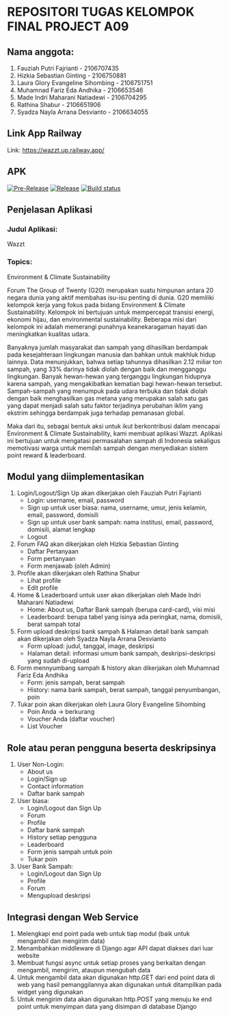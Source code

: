 # REPOSITORI TUGAS KELOMPOK FINAL PROJECT A09

## Nama anggota:

1. Fauziah Putri Fajrianti - 2106707435
2. Hizkia Sebastian Ginting - 2106750881
3. Laura Glory Evangeline Sihombing - 2106751751
4. Muhamnad Fariz Eda Andhika - 2106653546
5. Made Indri Maharani Natiadewi - 2106704295
6. Rathina Shabur - 2106651906
7. Syadza Nayla Arrana Desvianto - 2106634055


## Link App Railway
Link: https://wazzt.up.railway.app/

## APK
[![Pre-Release](https://github.com/syadzaarrana/PBP-A09/actions/workflows/pre-release.yml/badge.svg)](https://github.com/D10-PBP/Proyek-Akhir-Semester/actions/workflows/pre-release.yml)
[![Release](https://github.com/syadzaarrana/PBP-A09/actions/workflows/release.yml/badge.svg)](https://github.com/D10-PBP/Proyek-Akhir-Semester/actions/workflows/release.yml)
[![Build status](https://build.appcenter.ms/v0.1/apps/c586f801-5b5b-470d-ac39-2cdd09bb4dea/branches/main/badge)](https://appcenter.ms)

## Penjelasan Aplikasi
### Judul Aplikasi:	
Wazzt
### Topics: 	
Environment & Climate Sustainability

Forum The Group of Twenty (G20) merupakan suatu himpunan antara 20 negara dunia yang aktif membahas isu-isu penting di dunia. G20 memiliki kelompok kerja yang fokus pada bidang Environment & Climate Sustainability. Kelompok ini bertujuan untuk mempercepat transisi energi, ekonomi hijau, dan environmental sustainability. Beberapa misi dari kelompok ini adalah memerangi punahnya keanekaragaman hayati dan meningkatkan kualitas udara.

Banyaknya jumlah masyarakat dan sampah yang dihasilkan berdampak pada kesejahteraan lingkungan manusia dan bahkan untuk makhluk hidup lainnya. Data menunjukkan, bahwa setiap tahunnya dihasilkan 2.12 miliar ton sampah, yang 33% darinya tidak diolah dengan baik dan mengganggu lingkungan. Banyak hewan-hewan yang terganggu lingkungan hidupnya karena sampah, yang mengakibatkan kematian bagi hewan-hewan tersebut. Sampah-sampah yang menumpuk pada udara terbuka dan tidak diolah dengan baik menghasilkan gas metana yang merupakan salah satu gas yang dapat menjadi salah satu faktor terjadinya perubahan iklim yang ekstrim sehingga berdampak juga terhadap pemanasan global.

Maka dari itu, sebagai bentuk aksi untuk ikut berkontribusi dalam mencapai Environment & Climate Sustainability, kami membuat aplikasi Wazzt. Aplikasi ini bertujuan untuk mengatasi permasalahan sampah di Indonesia sekaligus memotivasi warga untuk memilah sampah dengan menyediakan sistem point reward & leaderboard.

## Modul yang diimplementasikan
1. Login/Logout/Sign Up akan dikerjakan oleh Fauziah Putri Fajrianti
    - Login: username, email, password
    - Sign up untuk user biasa: nama, username, umur, jenis kelamin, email, password, domisili
    - Sign up untuk user bank sampah: nama institusi, email, password, domisili, alamat lengkap
    - Logout
2. Forum FAQ akan dikerjakan oleh Hizkia Sebastian Ginting
    - Daftar Pertanyaan
    - Form pertanyaan
    - Form menjawab (oleh Admin)
3. Profile akan dikerjakan oleh Rathina Shabur
    - Lihat profile
    - Edit profile
4. Home & Leaderboard untuk user akan dikerjakan oleh Made Indri Maharani Natiadewi
    - Home: About us, Daftar Bank sampah (berupa card-card), visi misi
    - Leaderboard: berupa tabel yang isinya ada peringkat, nama, domisili, berat sampah total
5. Form upload deskripsi bank sampah & Halaman detail bank sampah akan dikerjakan oleh Syadza Nayla Arrana Desvianto
    - Form upload: judul, tanggal, image, deskripsi
    - Halaman detail: informasi umum bank sampah, deskripsi-deskripsi yang sudah di-upload
6. Form mennyumbang sampah & history akan dikerjakan oleh Muhamnad Fariz Eda Andhika
    - Form: jenis sampah, berat sampah
    - History: nama bank sampah, berat sampah, tanggal penyumbangan, poin
7. Tukar poin akan dikerjakan oleh Laura Glory Evangeline Sihombing
    - Poin Anda -> berkurang
    - Voucher Anda (daftar voucher)
    - List Voucher

## Role atau peran pengguna beserta deskripsinya
1. User Non-Login:
    - About us
    - Login/Sign up
    - Contact information
    - Daftar bank sampah
2. User biasa:
    - Login/Logout dan Sign Up
    - Forum
    - Profile
    - Daftar bank sampah
    - History setiap pengguna
    - Leaderboard
    - Form jenis sampah untuk poin
    - Tukar poin
5. User Bank Sampah:
    - Login/Logout dan Sign Up
    - Profile
    - Forum
    - Mengupload deskripsi


## Integrasi dengan Web Service
1. Melengkapi end point pada web untuk tiap modul (baik untuk mengambil dan mengirim data)
2. Menambahkan middleware di Django agar API dapat diakses dari luar website
3. Membuat fungsi async untuk setiap proses yang berkaitan dengan mengambil, mengirim, ataupun mengubah data
4. Untuk mengambil data akan digunakan http.GET dari end point data di web yang hasil pemanggilannya akan digunakan untuk ditampilkan pada widget yang digunakan
5. Untuk mengirim data akan digunakan http.POST yang menuju ke end point untuk menyimpan data yang disimpan di database Django
